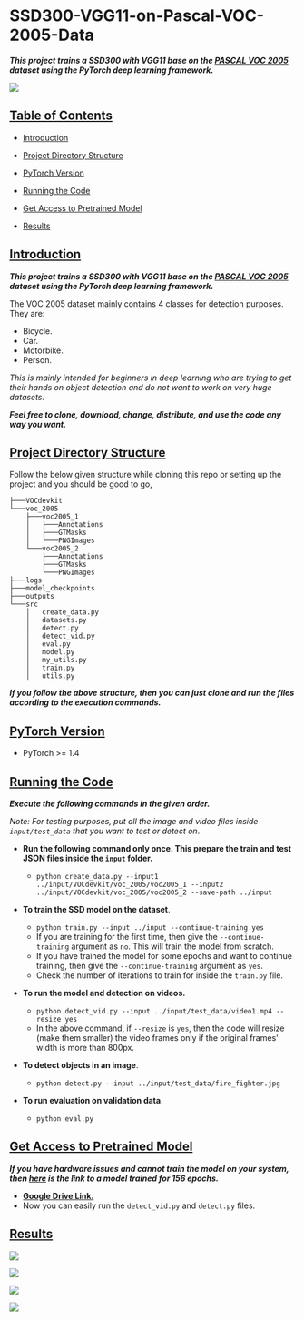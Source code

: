 # SSD300-VGG11-on-Pascal-VOC-2005-Data



***This project trains a SSD300 with VGG11 base on the [PASCAL VOC 2005](http://host.robots.ox.ac.uk/pascal/VOC/voc2005/index.html) dataset using the PyTorch deep learning framework.***



![](https://github.com/sovit-123/SSD300-VGG11-on-Pascal-VOC-2005-Data/blob/master/outputs/fire_fighter.jpg?raw=true)



## <u>Table of Contents</u>

* [Introduction](#Introduction)

* [Project Directory Structure](#Project-Directory-Structure)
* [PyTorch Version](#PyTorch-Version)
* [Running the Code](#Running-the-Code)
* [Get Access to Pretrained Model](#Get-Access-to-Pretrained-Model)
* [Results](#Results)



## <u>Introduction</u>

***This project trains a SSD300 with VGG11 base on the [PASCAL VOC 2005](http://host.robots.ox.ac.uk/pascal/VOC/voc2005/index.html) dataset using the PyTorch deep learning framework.*** 

The VOC 2005 dataset mainly contains 4 classes for detection purposes. They are:

* Bicycle.
* Car.
* Motorbike.
* Person.



*This is mainly intended for beginners in deep learning who are trying to get their hands on object detection and do not want to work on very huge datasets.*



***Feel free to clone, download, change, distribute, and use the code any way you want.***



## <u>Project Directory Structure</u>

Follow the below given structure while cloning this repo or setting up the project and you should be good to go,

```
├───VOCdevkit
└───voc_2005
    ├───voc2005_1
    │   ├───Annotations
    │   ├───GTMasks
    │   └───PNGImages
    └───voc2005_2
        ├───Annotations
        ├───GTMasks
        └───PNGImages
├───logs
├───model_checkpoints
├───outputs
└───src
    │   create_data.py
    │   datasets.py
    │   detect.py
    │   detect_vid.py
    │   eval.py
    │   model.py
    │   my_utils.py
    │   train.py
    │   utils.py
```

***If you follow the above structure, then you can just clone and run the files according to the execution commands.***



## <u>PyTorch Version</u>

* PyTorch >= 1.4



## <u>Running the Code</u>

***Execute the following commands in the given order.***

*Note: For testing purposes, put all the image and video files inside `input/test_data` that you want to test or detect on*.

* **Run the following command only once. This prepare the train and test JSON files inside the `input` folder.**
  * `python create_data.py --input1 ../input/VOCdevkit/voc_2005/voc2005_1 --input2 ../input/VOCdevkit/voc_2005/voc2005_2 --save-path ../input`
* **To train the SSD model on the dataset**.
  * `python train.py --input ../input --continue-training yes`
  * If you are training for the first time, then give the `--continue-training` argument as `no`. This will train the model from scratch.
  * If you have trained the model for some epochs and want to continue training, then give the `--continue-training` argument as `yes`.
  * Check the number of iterations to train for inside the `train.py` file. 

* **To run the model and detection on videos.**
  * `python detect_vid.py --input ../input/test_data/video1.mp4 --resize yes`
  * In the above command, if `--resize` is `yes`, then the code will resize (make them smaller) the video frames only if the original frames' width is more than 800px.
* **To detect objects in an image**.
  * `python detect.py --input ../input/test_data/fire_fighter.jpg`
* **To run evaluation on validation data**.
  * `python eval.py`



## <u>Get Access to Pretrained Model</u>

***If you have hardware issues and cannot train the model on your system, then [here](https://drive.google.com/file/d/1Vyv7utfms98uPWpW6tfLAWVGWU2Y7E1K/view?usp=sharing) is the link to a model trained for 156 epochs.***

* [**Google Drive Link.**](https://drive.google.com/file/d/1Vyv7utfms98uPWpW6tfLAWVGWU2Y7E1K/view?usp=sharing)
* Now you can easily run the `detect_vid.py` and `detect.py` files.



## <u>Results</u>

![](https://github.com/sovit-123/SSD300-VGG11-on-Pascal-VOC-2005-Data/blob/master/outputs/fire_fighter.jpg?raw=true)



![](https://github.com/sovit-123/SSD300-VGG11-on-Pascal-VOC-2005-Data/blob/master/outputs/motor_bike1.jpg?raw=true)

![](https://github.com/sovit-123/SSD300-VGG11-on-Pascal-VOC-2005-Data/blob/master/outputs/motor_bike3.png?raw=true)

![](https://github.com/sovit-123/SSD300-VGG11-on-Pascal-VOC-2005-Data/blob/master/outputs/cars1.jpg?raw=true)